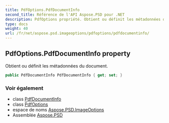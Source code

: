 ```yaml
---
title: PdfOptions.PdfDocumentInfo
second_title: Référence de l'API Aspose.PSD pour .NET
description: PdfOptions propriété. Obtient ou définit les métadonnées du document.
type: docs
weight: 40
url: /fr/net/aspose.psd.imageoptions/pdfoptions/pdfdocumentinfo/
---
```

## PdfOptions.PdfDocumentInfo property

Obtient ou définit les métadonnées du document.

```csharp
public PdfDocumentInfo PdfDocumentInfo { get; set; }
```

### Voir également

* class [PdfDocumentInfo](../../../aspose.psd.fileformats.pdf/pdfdocumentinfo/)
* class [PdfOptions](../)
* espace de noms [Aspose.PSD.ImageOptions](../../pdfoptions/)
* Assemblée [Aspose.PSD](../../../)



